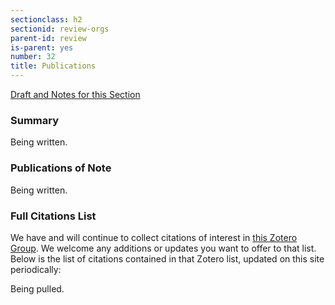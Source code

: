 ```yaml
---
sectionclass: h2
sectionid: review-orgs
parent-id: review
is-parent: yes
number: 32
title: Publications
---
```

[Draft and Notes for this Section](https://docs.google.com/document/d/1rk6TThrSqpLNk-L0JgR3lk5b_M3M8n5xM2xggKHYVUw/edit#heading=h.kuaegzwrb5au)

<h3>Summary</h3>

Being written.

<h3>Publications of Note</h3>

Being written.

<h3>Full Citations List</h3>

We have and will continue to collect citations of interest in [this Zotero Group](https://www.zotero.org/groups/metadata_assessment). We welcome any additions or updates you want to offer to that list. Below is the list of citations contained in that Zotero list, updated on this site periodically:

Being pulled.
